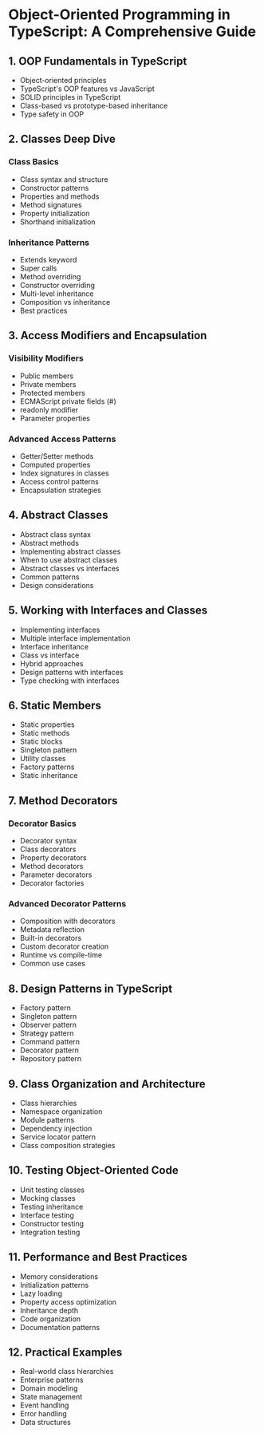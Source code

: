 # Object-Oriented Programming in TypeScript: A Comprehensive Guide

## 1. OOP Fundamentals in TypeScript
- Object-oriented principles
- TypeScript's OOP features vs JavaScript
- SOLID principles in TypeScript
- Class-based vs prototype-based inheritance
- Type safety in OOP

## 2. Classes Deep Dive
### Class Basics
- Class syntax and structure
- Constructor patterns
- Properties and methods
- Method signatures
- Property initialization
- Shorthand initialization

### Inheritance Patterns
- Extends keyword
- Super calls
- Method overriding
- Constructor overriding
- Multi-level inheritance
- Composition vs inheritance
- Best practices

## 3. Access Modifiers and Encapsulation
### Visibility Modifiers
- Public members
- Private members
- Protected members
- ECMAScript private fields (#)
- readonly modifier
- Parameter properties

### Advanced Access Patterns
- Getter/Setter methods
- Computed properties
- Index signatures in classes
- Access control patterns
- Encapsulation strategies

## 4. Abstract Classes
- Abstract class syntax
- Abstract methods
- Implementing abstract classes
- When to use abstract classes
- Abstract classes vs interfaces
- Common patterns
- Design considerations

## 5. Working with Interfaces and Classes
- Implementing interfaces
- Multiple interface implementation
- Interface inheritance
- Class vs interface
- Hybrid approaches
- Design patterns with interfaces
- Type checking with interfaces

## 6. Static Members
- Static properties
- Static methods
- Static blocks
- Singleton pattern
- Utility classes
- Factory patterns
- Static inheritance

## 7. Method Decorators
### Decorator Basics
- Decorator syntax
- Class decorators
- Property decorators
- Method decorators
- Parameter decorators
- Decorator factories

### Advanced Decorator Patterns
- Composition with decorators
- Metadata reflection
- Built-in decorators
- Custom decorator creation
- Runtime vs compile-time
- Common use cases

## 8. Design Patterns in TypeScript
- Factory pattern
- Singleton pattern
- Observer pattern
- Strategy pattern
- Command pattern
- Decorator pattern
- Repository pattern

## 9. Class Organization and Architecture
- Class hierarchies
- Namespace organization
- Module patterns
- Dependency injection
- Service locator pattern
- Class composition strategies

## 10. Testing Object-Oriented Code
- Unit testing classes
- Mocking classes
- Testing inheritance
- Interface testing
- Constructor testing
- Integration testing

## 11. Performance and Best Practices
- Memory considerations
- Initialization patterns
- Lazy loading
- Property access optimization
- Inheritance depth
- Code organization
- Documentation patterns

## 12. Practical Examples
- Real-world class hierarchies
- Enterprise patterns
- Domain modeling
- State management
- Event handling
- Error handling
- Data structures
